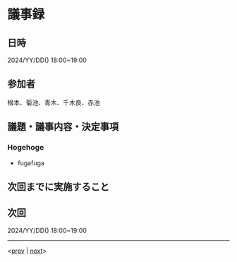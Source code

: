 # 議事録

## 日時

2024/YY/DD() 18:00~19:00

## 参加者

根本、菊池、青木、千木良、赤池

## 議題・議事内容・決定事項

### Hogehoge

- fugafuga

## 次回までに実施すること

## 次回

2024/YY/DD() 18:00~19:00

---
<[prev](https://github.com/Future-Csg3/nkaca-training-docs/blob/main/01_議事録/YYYYMMDD.md)
|
[next](https://github.com/Future-Csg3/nkaca-training-docs/blob/main/01_議事録/YYYYMMDD.md)>
